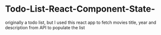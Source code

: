 # Todo-List-React-Component-State-

originally a todo list, but I used this react app to fetch movies title, year and description from API to populate the list
